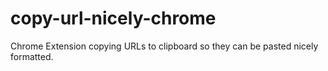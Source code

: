 copy-url-nicely-chrome
======================

Chrome Extension copying URLs to clipboard so they can be pasted nicely formatted.